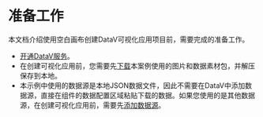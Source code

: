 # 准备工作

本文档介绍使用空白画布创建DataV可视化应用项目前，需要完成的准备工作。

-   [开通DataV服务](/intl.zh-CN/快速入门/开通DataV服务.md)。
-   在创建可视化应用前，您需要先[下载](https://files.alicdn.com/tpsservice/69a16363623340b7c66658296a66b1fb.zip)本案例使用的图片和数据素材包，并解压保存到本地。
-   本示例中使用的数据源是本地JSON数据文件，因此不需要在DataV中添加数据源，直接在组件的数据配置区域粘贴下载的数据。如果您使用的是其他数据源，在创建可视化应用前，需要先[添加数据源](/intl.zh-CN/管理数据源/添加数据源/添加数据源概述.md)。

